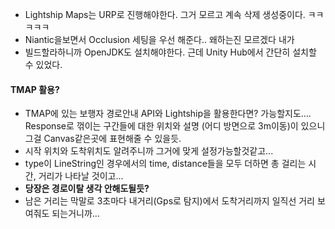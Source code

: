 - Lightship Maps는 URP로 진행해야한다. 그거 모르고 계속 삭제 생성중이다. ㅋㅋㅋㅋㅋ
- Niantic을보면서 Occlusion 세팅을 우선 해준다.. 왜하는진 모르겠다 내가
- 빌드할라하니까 OpenJDK도 설치해야한다. 근데 Unity Hub에서 간단히 설치할 수 있었다.

#### TMAP 활용?
- TMAP에 있는 보행자 경로안내 API와 Lightship을 활용한다면? 가능할지도.... Response로 꺾이는 구간들에 대한 위치와 설명 (어디 방면으로 3m이동)이 있으니 그걸 Canvas같은곳에 표현해줄 수 있을듯. 
- 시작 위치와 도착위치도 알려주니까 그거에 맞게 설정가능할것같고...
- type이 LineString인 경우에서의 time, distance들을 모두 더하면 총 걸리는 시간, 거리가 나타날 것이고... 
- **당장은 경로이탈 생각 안해도될듯?**
- 남은 거리는 막말로 3초마다 내거리(Gps로 탐지)에서 도착거리까지 일직선 거리 보여줘도 되는거니까...

